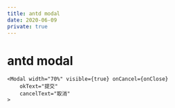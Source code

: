 ```yaml
---
title: antd modal
date: 2020-06-09
private: true
---
```

# antd modal
    <Modal width="70%" visible={true} onCancel={onClose}
        okText="提交"
        cancelText="取消"
    >